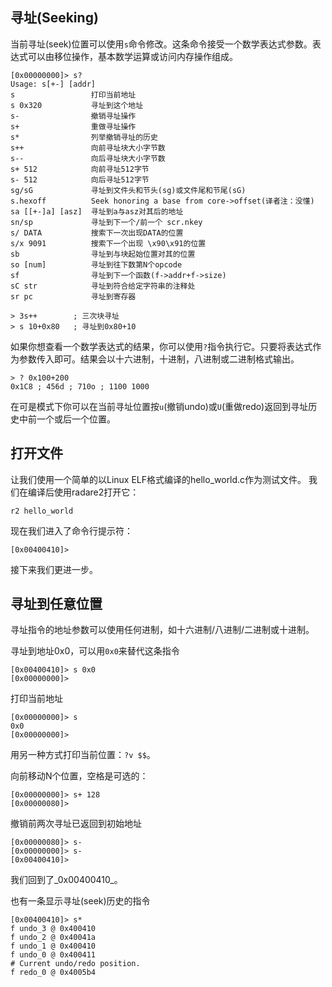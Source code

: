 ## 寻址(Seeking)

当前寻址(seek)位置可以使用`s`命令修改。这条命令接受一个数学表达式参数。表达式可以由移位操作，基本数学运算或访问内存操作组成。

    [0x00000000]> s?
    Usage: s[+-] [addr]
    s                 打印当前地址
    s 0x320           寻址到这个地址
    s-                撤销寻址操作
    s+                重做寻址操作
    s*                列举撤销寻址的历史
    s++               向前寻址块大小字节数
    s--               向后寻址块大小字节数
    s+ 512            向前寻址512字节
    s- 512            向后寻址512字节
    sg/sG             寻址到文件头和节头(sg)或文件尾和节尾(sG)
    s.hexoff          Seek honoring a base from core->offset(译者注：没懂)
    sa [[+-]a] [asz]  寻址到a与asz对其后的地址
    sn/sp             寻址到下一个/前一个 scr.nkey
    s/ DATA           搜索下一次出现DATA的位置
    s/x 9091          搜索下一个出现 \x90\x91的位置
    sb                寻址到与块起始位置对其的位置
    so [num]          寻址到往下数第N个opcode
    sf                寻址到下一个函数(f->addr+f->size)
    sC str            寻址到符合给定字符串的注释处
    sr pc             寻址到寄存器

    > 3s++        ; 三次块寻址
    > s 10+0x80   ; 寻址到0x80+10

如果你想查看一个数学表达式的结果，你可以使用`?`指令执行它。只要将表达式作为参数传入即可。结果会以十六进制，十进制，八进制或二进制格式输出。

    > ? 0x100+200
    0x1C8 ; 456d ; 710o ; 1100 1000  

在可是模式下你可以在当前寻址位置按`u`(撤销undo)或`U`(重做redo)返回到寻址历史中前一个或后一个位置。

## 打开文件

让我们使用一个简单的以Linux ELF格式编译的hello_world.c作为测试文件。
我们在编译后使用radare2打开它：

    r2 hello_world

现在我们进入了命令行提示符：

    [0x00400410]>

接下来我们更进一步。

## 寻址到任意位置

寻址指令的地址参数可以使用任何进制，如十六进制/八进制/二进制或十进制。

寻址到地址0x0，可以用`0x0`来替代这条指令

    [0x00400410]> s 0x0
    [0x00000000]>

打印当前地址

    [0x00000000]> s
    0x0
    [0x00000000]>

用另一种方式打印当前位置：`?v $$`。

向前移动N个位置，空格是可选的：

    [0x00000000]> s+ 128
    [0x00000080]>

撤销前两次寻址已返回到初始地址

    [0x00000080]> s-
    [0x00000000]> s-
    [0x00400410]>

我们回到了_0x00400410_。

也有一条显示寻址(seek)历史的指令

    [0x00400410]> s*
    f undo_3 @ 0x400410
    f undo_2 @ 0x40041a
    f undo_1 @ 0x400410
    f undo_0 @ 0x400411
    # Current undo/redo position.
    f redo_0 @ 0x4005b4
